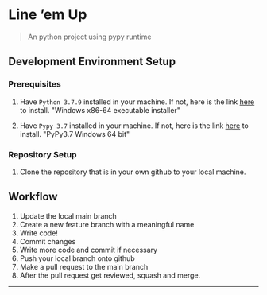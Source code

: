 # Line ’em Up
> An python project using pypy runtime

## Development Environment Setup
### Prerequisites
1. Have `Python 3.7.9` installed in your machine.
   If not, here is the link [here](https://www.python.org/downloads/release/python-379/) to install.
   "Windows x86-64 executable installer"

2. Have `Pypy 3.7` installed in your machine.
    If not, here is the link [here](https://www.pypy.org/download.html) to install.
   "PyPy3.7 Windows 64 bit"

### Repository Setup
1. Clone the repository that is in your own github to your local machine.

## Workflow
1. Update the local main branch
2. Create a new feature branch with a meaningful name
3. Write code!
4. Commit changes
5. Write more code and commit if necessary
6. Push your local branch onto github
7. Make a pull request to the main branch
8. After the pull request get reviewed, squash and merge.

---